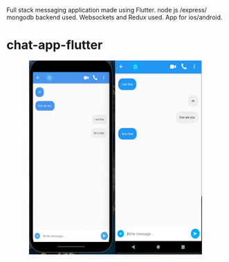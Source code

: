 Full stack messaging application made using Flutter. node js /express/ mongodb backend used. Websockets and Redux used. App for ios/android.

# chat-app-flutter

<p align="center">
<img src="chat-image.png" width="400" height="450" title="Detect image">
</p>

